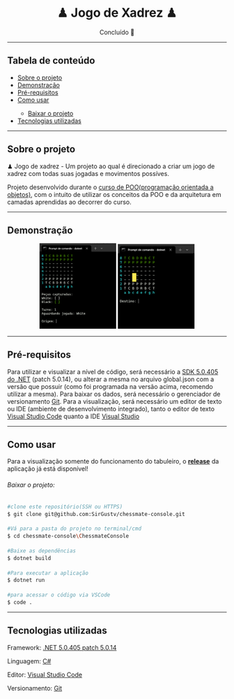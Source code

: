 <h1 align="center">♟ Jogo de Xadrez ♟</h1>
<p align="center">Concluído 🚀</p>

---
<h2>Tabela de conteúdo</h2>
<ul>
    <li><a href="#sobre-o-projeto">Sobre o projeto</a></li>
    <li><a href="#demonstração">Demonstração</a></li>
    <li><a href="#pré-requisitos">Pré-requisitos</a></li>
    <li><a href="#como-usar">Como usar</a></li>
    <ul>
    	<li><a href="#baixar-o-projeto">Baixar o projeto</a></li>
    </ul>
    <li><a href="#tecnologias-utilizadas">Tecnologias utilizadas</a></li>
</ul>

---
<h2>Sobre o projeto</h2>
<p>♟ Jogo de xadrez - Um projeto ao qual é direcionado a criar um jogo de xadrez com todas suas jogadas e movimentos possíves.</p>
<p>Projeto desenvolvido durante o <a href="https://www.udemy.com/course/programacao-orientada-a-objetos-csharp/">curso de POO(programação orientada a objetos)</a>, com o intuito de utilizar os conceitos da POO e da arquitetura em camadas aprendidas ao decorrer do curso. </p>

---
<h2>Demonstração</h2>
<p align="center">
<img alt="Tabuleiro" title="Tabuleiro" src="img\Tabuleiro-Origem.png" width="35%">
<img alt="Destino" title="Destino" src="img\Tabuleiro-Destino.png" width="35%">
</p>

---
<h2>Pré-requisitos</h2>
<p>Para utilizar e visualizar a nível de código, será necessário a <a href="https://dotnet.microsoft.com/en-us/download/dotnet/5.0">SDK 5.0.405 do .NET</a> (patch 5.0.14), ou alterar a mesma no arquivo global.json com a versão que possuir (como foi programada na versão acima, recomendo utilizar a mesma). Para baixar os dados, será necessário o gerenciador de versionamento <a href="https://git-scm.com/">Git</a>. Para a visualização, será necessário um editor de texto ou IDE (ambiente de desenvolvimento integrado), tanto o editor de texto <a href="https://code.visualstudio.com/">Visual Studio Code</a> quanto a IDE <a href="https://visualstudio.microsoft.com/pt-br/vs/community/">Visual Studio</a></p>

---
<h2>Como usar</h2>
<p>Para a visualização somente do funcionamento do tabuleiro, o <a href="https://github.com/SirGustv/chessmate-console/releases/tag/v.1.0"><strong>release</strong></a> da aplicação já está disponível!</p>

<h6>Baixar o projeto:</h6>

```bash
#clone este repositório(SSH ou HTTPS)
$ git clone git@github.com:SirGustv/chessmate-console.git

#Vá para a pasta do projeto no terminal/cmd
$ cd chessmate-console\ChessmateConsole

#Baixe as dependências
$ dotnet build

#Para executar a aplicação
$ dotnet run

#para acessar o código via VSCode
$ code .
```

---
<h2>Tecnologias utilizadas</h2>

Framework: <a href="https://dotnet.microsoft.com/en-us/download/dotnet/5.0">.NET 5.0.405 patch 5.0.14</a>

Linguagem: <a href="https://learn.microsoft.com/en-us/dotnet/csharp/">C#</a>

Editor: <a href="https://code.visualstudio.com/">Visual Studio Code</a>

Versionamento: <a href="https://git-scm.com/">Git</a>

